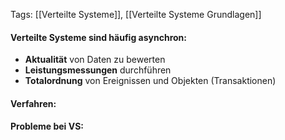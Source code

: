 Tags: [[Verteilte Systeme]], [[Verteilte Systeme Grundlagen]]

#### Verteilte Systeme sind häufig asynchron:
- **Aktualität** von Daten zu bewerten
- **Leistungsmessungen** durchführen
- **Totalordnung** von Ereignissen und Objekten (Transaktionen)

#### Verfahren:


#### Probleme bei VS: